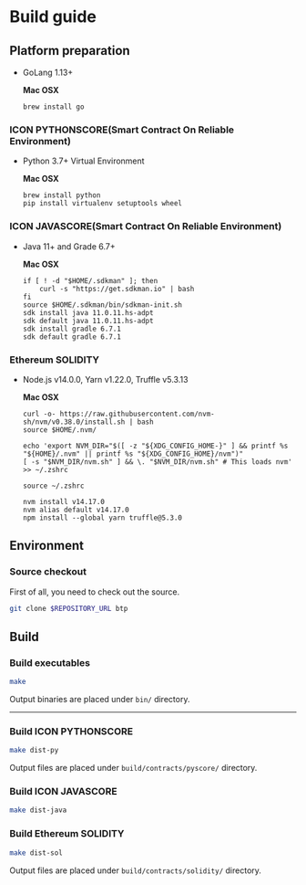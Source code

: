 # Build guide

## Platform preparation

* GoLang 1.13+

  **Mac OSX**
    ```
    brew install go
    ```

### ICON PYTHONSCORE(Smart Contract On Reliable Environment) 
 
* Python 3.7+ Virtual Environment

  **Mac OSX**
    ```
    brew install python
    pip install virtualenv setuptools wheel
    ```

### ICON JAVASCORE(Smart Contract On Reliable Environment)

* Java 11+ and Grade 6.7+

  **Mac OSX**
    ```
    if [ ! -d "$HOME/.sdkman" ]; then
        curl -s "https://get.sdkman.io" | bash
    fi
    source $HOME/.sdkman/bin/sdkman-init.sh
    sdk install java 11.0.11.hs-adpt
    sdk default java 11.0.11.hs-adpt
    sdk install gradle 6.7.1
    sdk default gradle 6.7.1
    ```

### Ethereum SOLIDITY

* Node.js v14.0.0, Yarn v1.22.0, Truffle v5.3.13

  **Mac OSX**
    ```
    curl -o- https://raw.githubusercontent.com/nvm-sh/nvm/v0.38.0/install.sh | bash
    source $HOME/.nvm/

    echo 'export NVM_DIR="$([ -z "${XDG_CONFIG_HOME-}" ] && printf %s "${HOME}/.nvm" || printf %s "${XDG_CONFIG_HOME}/nvm")"
    [ -s "$NVM_DIR/nvm.sh" ] && \. "$NVM_DIR/nvm.sh" # This loads nvm' >> ~/.zshrc

    source ~/.zshrc
    
    nvm install v14.17.0
    nvm alias default v14.17.0
    npm install --global yarn truffle@5.3.0
    ```
## Environment

### Source checkout

First of all, you need to check out the source.
```bash
git clone $REPOSITORY_URL btp
```

## Build

### Build executables

```bash
make
```

Output binaries are placed under `bin/` directory.
****
### Build ICON PYTHONSCORE

```bash
make dist-py
```

Output files are placed under `build/contracts/pyscore/` directory.

### Build ICON JAVASCORE

```bash
make dist-java
```

### Build Ethereum SOLIDITY

```bash
make dist-sol
```

Output files are placed under `build/contracts/solidity/` directory.
